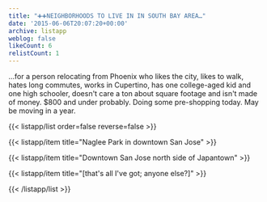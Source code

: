 ```yaml
---
title: "➕➕NEIGHBORHOODS TO LIVE IN IN SOUTH BAY AREA…"
date: '2015-06-06T20:07:20+00:00'
archive: listapp
weblog: false
likeCount: 6
relistCount: 1
---
```


…for a person relocating from Phoenix who likes the city, likes to walk, hates long commutes, works in Cupertino, has one college-aged kid and one high schooler, doesn't care a ton about square footage and isn't made of money. $800 and under probably. Doing some pre-shopping today. May be moving in a year.

<!--more-->

{{< listapp/list order=false reverse=false >}}

   {{< listapp/item title="Naglee Park in downtown San Jose" >}}

   {{< listapp/item title="Downtown San Jose north side of Japantown" >}}

   {{< listapp/item title="[that's all I've got; anyone else?]" >}}

{{< /listapp/list >}}
